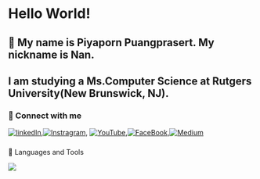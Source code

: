 # Hello World! 
## 👋 My name is Piyaporn Puangprasert. My nickname is Nan.
## I am studying a Ms.Computer Science at Rutgers University(New Brunswick, NJ).


### 🤝 Connect with me <be>
[![linkedIn](https://skillicons.dev/icons?i=linkedin)](https://www.linkedin.com/in/piyapornp/),[![Instragram](https://skillicons.dev/icons?i=instagram)](https://www.instagram.com/puangprasert_nan/), [![YouTube](https://skillicons.dev/icons?i=youtube)](https://www.youtube.com/@nanpiyaporn),[![FaceBook](https://skillicons.dev/icons?i=facebook)](https://www.facebook.com/nanPiyapornPP),[![Medium](https://skillicons.dev/icons?i=medium)](https://medium.com/@piyapornp) 

### 

🧠 Languages and Tools
<p align="left">
  <a href="https://skillicons.dev">
    <img src="https://skillicons.dev/icons?i=s,html,css,py,r,react,gcp, mysql, figma" />
  </a>
</p>

